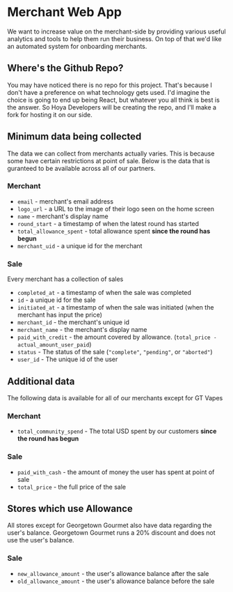 # Merchant Web App

We want to increase value on the merchant-side by providing various useful analytics and tools
to help them run their business. On top of that we'd like an automated system for onboarding merchants.

## Where's the Github Repo?
You may have noticed there is no repo for this project. That's because I don't have a preference on
what technology gets used. I'd imagine the choice is going to end up being React, but whatever you
all think is best is the answer. So Hoya Developers will be creating the repo, and I'll make a fork
for hosting it on our side.

## Minimum data being collected
The data we can collect from merchants actually varies. This is because some have certain restrictions
at point of sale. Below is the data that is guranteed to be available across all of our partners.

### Merchant
* `email` - merchant's email address 
* `logo_url` - a URL to the image of their logo seen on the home screen
* `name` - merchant's display name
* `round_start` - a timestamp of when the latest round has started
* `total_allowance_spent` - total allowance spent **since the round has begun**
* `merchant_uid` - a unique id for the merchant

### Sale
Every merchant has a collection of sales

* `completed_at` - a timestamp of when the sale was completed
* `id` - a unique id for the sale
* `initiated_at` - a timestamp of when the sale was initiated (when the merchant has input the price)
* `merchant_id` - the merchant's unique id
* `merchant_name` - the merchant's display name
* `paid_with_credit` - the amount covered by allowance. (`total_price - actual_amount_user_paid`)
* `status` - The status of the sale (`"complete"`, `"pending"`, or `"aborted"`)
* `user_id` - The unique id of the user

## Additional data
The following data is available for all of our merchants except for GT Vapes

### Merchant
* `total_community_spend` - The total USD spent by our customers **since the round has begun**

### Sale
* `paid_with_cash` - the amount of money the user has spent at point of sale
* `total_price` - the full price of the sale

## Stores which use Allowance
All stores except for Georgetown Gourmet also have data regarding the user's balance.
Georgetown Gourmet runs a 20% discount and does not use the user's balance.

### Sale
* `new_allowance_amount` - the user's allowance balance after the sale
* `old_allowance_amount` - the user's allowance balance before the sale
